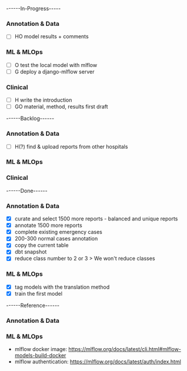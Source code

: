 ------In-Progress-----
### Annotation & Data
- [ ] HO model results + comments
### ML & MLOps
- [ ] O test the local model with mlflow
- [ ] G deploy a django-mlflow server
### Clinical
- [ ] H write the introduction
- [ ] GO material, method, results first draft

------Backlog------
### Annotation & Data
- [ ] H(?) find & upload reports from other hospitals
### ML & MLOps
### Clinical

------Done------
### Annotation & Data
- [x] curate and select 1500 more reports - balanced and unique reports
- [x] annotate 1500 more reports
- [x] complete existing emergency cases
- [x] 200-300 normal cases annotation
- [x] copy the current table
- [x] dbt snapshot
- [x] reduce class number to 2 or 3 > We won't reduce classes
### ML & MLOps
- [x] tag models with the translation method
- [x] train the first model

------Reference------
### Annotation & Data
### ML & MLOps
- mlflow docker image: https://mlflow.org/docs/latest/cli.html#mlflow-models-build-docker
- mlflow authentication: https://mlflow.org/docs/latest/auth/index.html